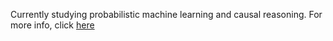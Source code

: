 Currently studying probabilistic machine learning and causal reasoning. For more info, click [here](https://arnavsm.github.io)
